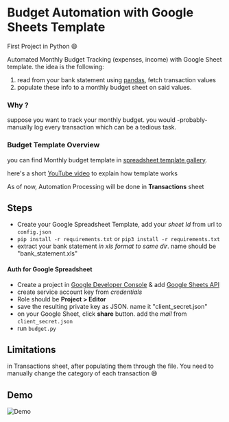 # Budget Automation with Google Sheets Template
First Project in Python 😄

Automated Monthly Budget Tracking (expenses, income) with Google Sheet template.
the idea is the following:
1. read from your bank statement using [pandas](https://pandas.pydata.org/), fetch transaction values
2. populate these info to a monthly budget sheet on said values.

### Why ?
suppose you want to track your monthly budget. you would -probably- manually log every transaction which can be a tedious task.


### Budget Template Overview
you can find Monthly budget template in [spreadsheet template gallery](https://docs.google.com/spreadsheets/u/0/?ftv=1&folder=0ACoSgW1iveL-Uk9PVA).

here's a short [YouTube video](https://youtu.be/yfGmQl0Sn4c?t=30) to explain how template works

As of now, Automation Processing will be done in **Transactions** sheet



## Steps
- Create your Google Spreadsheet Template, add your *sheet Id* from url to `config.json` 
- `pip install -r requirements.txt` or `pip3 install -r requirements.txt`
- extract your bank statement *in xls format to same dir*. name should be "bank_statement.xls"
#### Auth for Google Spreadsheet
- Create a project in [Google Developer Console](https://console.developers.google.com/) & add [Google Sheets API](https://developers.google.com/sheets/api)
- create service account key from *credentials*
- Role should be **Project > Editor**
- save the resulting private key as JSON. name it "client_secret.json"
- on your Google Sheet, click **share** button. add the *mail* from `client_secret.json`
- run `budget.py`


## Limitations
in Transactions sheet, after populating them through the file. You need to manually change the category of each transaction 😄

## Demo
![Demo](demo.gif)

